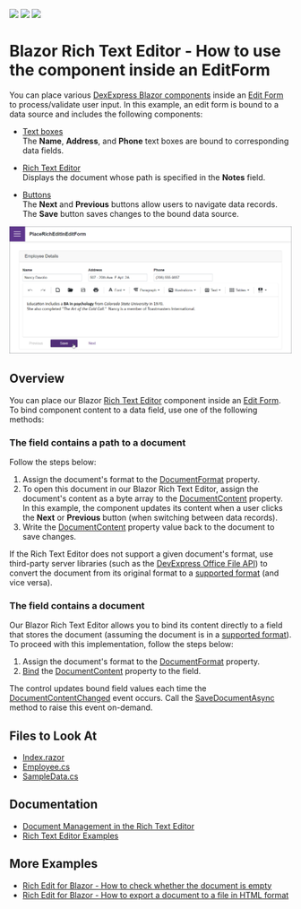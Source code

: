 <!-- default badges list -->
![](https://img.shields.io/endpoint?url=https://codecentral.devexpress.com/api/v1/VersionRange/524045765/22.1.4%2B)
[![](https://img.shields.io/badge/Open_in_DevExpress_Support_Center-FF7200?style=flat-square&logo=DevExpress&logoColor=white)](https://supportcenter.devexpress.com/ticket/details/T1108948)
[![](https://img.shields.io/badge/📖_How_to_use_DevExpress_Examples-e9f6fc?style=flat-square)](https://docs.devexpress.com/GeneralInformation/403183)
<!-- default badges end -->
# Blazor Rich Text Editor - How to use the component inside an EditForm

You can place various [DexExpress Blazor components](https://docs.devexpress.com/Blazor/400725/blazor-components) inside an [Edit Form](https://docs.microsoft.com/en-us/aspnet/core/blazor/forms-validation?view=aspnetcore-6.0) to process/validate user input. In this example, an edit form is bound to a data source and includes the following components:

* [Text boxes](https://docs.devexpress.com/Blazor/DevExpress.Blazor.DxTextBox)  
The **Name**, **Address**, and **Phone** text boxes are bound to corresponding data fields.

* [Rich Text Editor](https://docs.devexpress.com/Blazor/DevExpress.Blazor.RichEdit.DxRichEdit)  
Displays the document whose path is specified in the **Notes** field.

* [Buttons](https://docs.devexpress.com/Blazor/DevExpress.Blazor.DxButton)  
The **Next** and **Previous** buttons allow users to navigate data records. The **Save** button saves changes to the bound data source.

![Blazor DxRichEdit bind component to a document](/images/place-rich-in-edit-form.png)

## Overview

You can place our Blazor [Rich Text Editor](https://docs.devexpress.com/Blazor/401891/rich-text-editor) component inside an [Edit Form](https://docs.microsoft.com/en-us/dotnet/api/microsoft.aspnetcore.components.forms.editform?view=aspnetcore-6.0). To bind component content to a data field, use one of the following methods:

### The field contains a path to a document

Follow the steps below:

1. Assign the document's format to the [DocumentFormat](https://docs.devexpress.com/Blazor/DevExpress.Blazor.RichEdit.DxRichEdit.DocumentFormat) property.
2. To open this document in our Blazor Rich Text Editor, assign the document's content as a byte array to the [DocumentContent](https://docs.devexpress.com/Blazor/DevExpress.Blazor.RichEdit.DxRichEdit.DocumentContent) property. In this example, the component updates its content when a user clicks the **Next** or **Previous** button (when switching between data records).
3. Write the [DocumentContent](https://docs.devexpress.com/Blazor/DevExpress.Blazor.RichEdit.DxRichEdit.DocumentContent) property value back to the document to save changes.

If the Rich Text Editor does not support a given document's format, use third-party server libraries (such as the [DevExpress Office File API](https://docs.devexpress.com/OfficeFileAPI/17488/word-processing-document-api)) to convert the document from its original format to a [supported format](https://docs.devexpress.com/Blazor/403344/rich-edit/document-management#document-formats) (and vice versa).

### The field contains a document

Our Blazor Rich Text Editor allows you to bind its content directly to a field that stores the document (assuming the document is in a [supported format](https://docs.devexpress.com/Blazor/403344/rich-edit/document-management#document-formats)). To proceed with this implementation, follow the steps below:

1. Assign the document's format to the [DocumentFormat](https://docs.devexpress.com/Blazor/DevExpress.Blazor.RichEdit.DxRichEdit.DocumentFormat) property.
2. [Bind](https://docs.devexpress.com/Blazor/402330/common-concepts/two-way-data-binding) the [DocumentContent](https://docs.devexpress.com/Blazor/DevExpress.Blazor.RichEdit.DxRichEdit.DocumentContent) property to the field.

The control updates bound field values each time the [DocumentContentChanged](https://docs.devexpress.com/Blazor/DevExpress.Blazor.RichEdit.DxRichEdit.DocumentContentChanged) event occurs. Call the [SaveDocumentAsync](https://docs.devexpress.com/Blazor/DevExpress.Blazor.RichEdit.DxRichEdit.SaveDocumentAsync(System.Threading.CancellationToken)) method to raise this event on-demand.

## Files to Look At

- [Index.razor](./CS/PlaceRichEditInEditForm/Pages/Index.razor)
- [Employee.cs](./CS/PlaceRichEditInEditForm/Data/Employee.cs)
- [SampleData.cs](./CS/PlaceRichEditInEditForm/Data/SampleData.cs)

## Documentation

- [Document Management in the Rich Text Editor](https://docs.devexpress.com/Blazor/403344/rich-edit/document-management)
- [Rich Text Editor Examples](https://docs.devexpress.com/Blazor/403343/rich-edit/examples)
 
## More Examples

- [Rich Edit for Blazor - How to check whether the document is empty](https://github.com/DevExpress-Examples/blazor-dxrichedit-check-if-document-is-empty)
- [Rich Edit for Blazor - How to export a document to a file in HTML format](https://github.com/DevExpress-Examples/blazor-dxrichedit-export-to-html)
